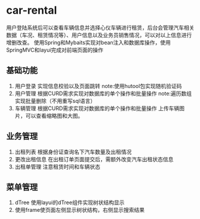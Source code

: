 # car-rental
用户登陆系统后可以查看车辆信息并选择心仪车辆进行租赁，后台会管理汽车相关数据（车况、租赁情况等）、用户信息以及业务员销售情况，可以对以上信息进行增删改查。
使用Spring和Mybaits实现对bean注入和数据库操作，使用SpringMVC和layui完成对前端页面的操作
## 基础功能

1. 用户登录
   实现信息校验以及页面跳转
   note:使用hutool包实现随机验证码
3. 用户管理
   根据CURD需求实现对数据库的单个操作和批量操作
   note:遍历数组实现批量删除（不用重写sql语言）
4. 车辆管理
   根据CURD需求实现对数据库的单个操作和批量操作
   上传车辆图片，可以查看缩略图和大图。
## 业务管理
1. 出租列表
  根据身份证查询名下汽车数量及出租情况
2. 更改出租信息
   在出租订单页面提交后，需额外改变汽车出租状态信息
3. 出租单管理
   注意租赁时间和车辆状态
## 菜单管理
1. dTree
   使用layui的dTree组件实现树状结构显示
2. 使用frame使页面左侧显示树状结构，右侧显示搜索结果
